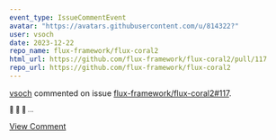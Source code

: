 ```yaml
---
event_type: IssueCommentEvent
avatar: "https://avatars.githubusercontent.com/u/814322?"
user: vsoch
date: 2023-12-22
repo_name: flux-framework/flux-coral2
html_url: https://github.com/flux-framework/flux-coral2/pull/117
repo_url: https://github.com/flux-framework/flux-coral2
---
```


<a href='https://github.com/vsoch' target='_blank'>vsoch</a> commented on issue <a href='https://github.com/flux-framework/flux-coral2/pull/117' target='_blank'>flux-framework/flux-coral2#117</a>.

<small>:raised_hands: :raised_hands: :raised_hands: ...</small>

<a href='https://github.com/flux-framework/flux-coral2/pull/117' target='_blank'>View Comment</a>